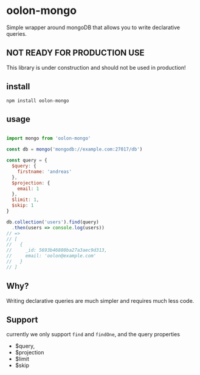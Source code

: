 # oolon-mongo

Simple wrapper around mongoDB that allows you to write declarative queries.

## NOT READY FOR PRODUCTION USE
This library is under construction and should not be used in production!

## install

```
npm install oolon-mongo
```

## usage

```js

import mongo from 'oolon-mongo'

const db = mongo('mongodb://example.com:27017/db')

const query = {
  $query: {
    firstname: 'andreas'
  },
  $projection: {
    email: 1
  },
  $limit: 1,
  $skip: 1
}

db.collection('users').find(query)
  .then(users => console.log(users))
// =>
// [
//   {
//     _id: 5693b46880ba27a3aec9d313,
//     email: 'oolon@example.com'
//   }
// ]
```

## Why?

Writing declarative queries are much simpler and requires much less code.

## Support

currently we only support `find` and `findOne`, and the query properties

- $query,
- $projection
- $limit
- $skip

